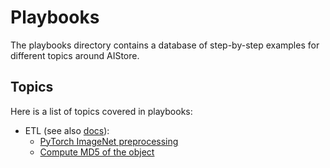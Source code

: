 # Playbooks

The playbooks directory contains a database of step-by-step examples for different topics around AIStore.

## Topics

Here is a list of topics covered in playbooks:

- ETL (see also [docs](/docs/etl.md)):
  - [PyTorch ImageNet preprocessing](/docs/playbooks/etl/etl_imagenet_pytorch.md)
  - [Compute MD5 of the object](/docs/playbooks/etl/compute_md5.md)
